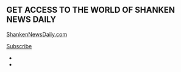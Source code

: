 ## GET ACCESS TO THE WORLD OF SHANKEN NEWS DAILY

[ShankenNewsDaily.com](http://www.shankennewsdaily.com/)

[Subscribe](http://newsletters.shankennewsdaily.com/)

- [<i class="fab fa-facebook-f" data-fa-transform="shrink-3.5 down-1.6 right-1.25" data-fa-mask="fas fa-circle"></i>](https://www.facebook.com/Shanken-News-Daily-187376324643407/)
- [<i class="fab fa-twitter" data-fa-transform="shrink-3.5 down-1.6 right-1.25" data-fa-mask="fas fa-circle"></i>](https://twitter.com/ShankenNews)
